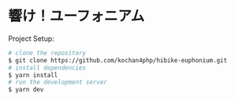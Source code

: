# 響け！ユーフォニアム

Project Setup:

```bash
# clone the repository
$ git clone https://github.com/kochan4php/hibike-euphonium.git
# install dependencies
$ yarn install
# run the development server
$ yarn dev
```
